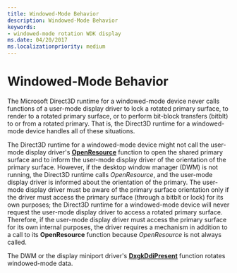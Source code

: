 ```yaml
---
title: Windowed-Mode Behavior
description: Windowed-Mode Behavior
keywords:
- windowed-mode rotation WDK display
ms.date: 04/20/2017
ms.localizationpriority: medium
---
```


# Windowed-Mode Behavior


The Microsoft Direct3D runtime for a windowed-mode device never calls functions of a user-mode display driver to lock a rotated primary surface, to render to a rotated primary surface, or to perform bit-block transfers (bitblt) to or from a rotated primary. That is, the Direct3D runtime for a windowed-mode device handles all of these situations.

The Direct3D runtime for a windowed-mode device might not call the user-mode display driver's [**OpenResource**](/windows-hardware/drivers/ddi/d3dumddi/nc-d3dumddi-pfnd3dddi_openresource) function to open the shared primary surface and to inform the user-mode display driver of the orientation of the primary surface. However, if the desktop window manager (DWM) is not running, the Direct3D runtime calls *OpenResource*, and the user-mode display driver is informed about the orientation of the primary. The user-mode display driver must be aware of the primary surface orientation only if the driver must access the primary surface (through a bitblt or lock) for its own purposes; the Direct3D runtime for a windowed-mode device will never request the user-mode display driver to access a rotated primary surface. Therefore, if the user-mode display driver must access the primary surface for its own internal purposes, the driver requires a mechanism in addition to a call to its **OpenResource** function because *OpenResource* is not always called.

The DWM or the display miniport driver's [**DxgkDdiPresent**](/windows-hardware/drivers/ddi/d3dkmddi/nc-d3dkmddi-dxgkddi_present) function rotates windowed-mode data.

 

